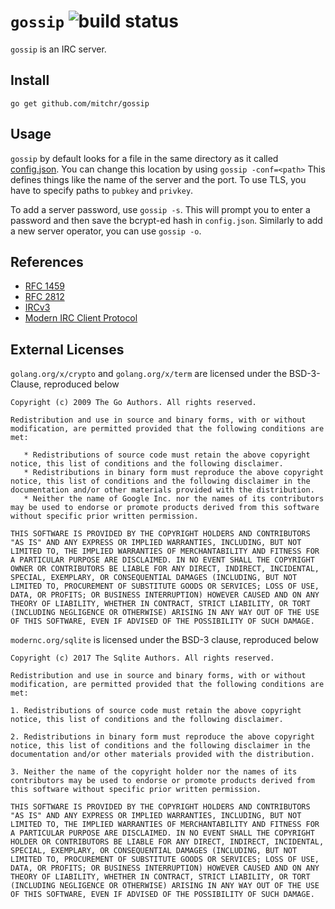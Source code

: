 # `gossip` ![build status](https://github.com/mitchr/gossip/actions/workflows/go.yml/badge.svg)
`gossip` is an IRC server.

## Install
`go get github.com/mitchr/gossip`

## Usage
`gossip` by default looks for a file in the same directory as it called [config.json](config.json). You can change this location by using `gossip -conf=<path>` This defines things like the name of the server and the port. To use TLS, you have to specify paths to `pubkey` and `privkey`.

To add a server password, use `gossip -s`. This will prompt you to enter a password and then save the bcrypt-ed hash in `config.json`. Similarly to add a new server operator, you can use `gossip -o`.

## References
- [RFC 1459](https://datatracker.ietf.org/doc/html/rfc1459)
- [RFC 2812](https://datatracker.ietf.org/doc/html/rfc2812)
- [IRCv3](https://ircv3.net/irc/)
- [Modern IRC Client Protocol](https://modern.ircdocs.horse/)

## External Licenses
`golang.org/x/crypto` and `golang.org/x/term` are licensed under the BSD-3-Clause, reproduced below

```
Copyright (c) 2009 The Go Authors. All rights reserved.

Redistribution and use in source and binary forms, with or without modification, are permitted provided that the following conditions are met:

   * Redistributions of source code must retain the above copyright notice, this list of conditions and the following disclaimer.
   * Redistributions in binary form must reproduce the above copyright notice, this list of conditions and the following disclaimer in the documentation and/or other materials provided with the distribution.
   * Neither the name of Google Inc. nor the names of its contributors may be used to endorse or promote products derived from this software without specific prior written permission.

THIS SOFTWARE IS PROVIDED BY THE COPYRIGHT HOLDERS AND CONTRIBUTORS "AS IS" AND ANY EXPRESS OR IMPLIED WARRANTIES, INCLUDING, BUT NOT LIMITED TO, THE IMPLIED WARRANTIES OF MERCHANTABILITY AND FITNESS FOR A PARTICULAR PURPOSE ARE DISCLAIMED. IN NO EVENT SHALL THE COPYRIGHT OWNER OR CONTRIBUTORS BE LIABLE FOR ANY DIRECT, INDIRECT, INCIDENTAL, SPECIAL, EXEMPLARY, OR CONSEQUENTIAL DAMAGES (INCLUDING, BUT NOT LIMITED TO, PROCUREMENT OF SUBSTITUTE GOODS OR SERVICES; LOSS OF USE, DATA, OR PROFITS; OR BUSINESS INTERRUPTION) HOWEVER CAUSED AND ON ANY THEORY OF LIABILITY, WHETHER IN CONTRACT, STRICT LIABILITY, OR TORT (INCLUDING NEGLIGENCE OR OTHERWISE) ARISING IN ANY WAY OUT OF THE USE OF THIS SOFTWARE, EVEN IF ADVISED OF THE POSSIBILITY OF SUCH DAMAGE.
```

`modernc.org/sqlite` is licensed under the BSD-3 clause, reproduced below

```
Copyright (c) 2017 The Sqlite Authors. All rights reserved.

Redistribution and use in source and binary forms, with or without modification, are permitted provided that the following conditions are met:

1. Redistributions of source code must retain the above copyright notice, this list of conditions and the following disclaimer.

2. Redistributions in binary form must reproduce the above copyright notice, this list of conditions and the following disclaimer in the documentation and/or other materials provided with the distribution.

3. Neither the name of the copyright holder nor the names of its contributors may be used to endorse or promote products derived from this software without specific prior written permission.

THIS SOFTWARE IS PROVIDED BY THE COPYRIGHT HOLDERS AND CONTRIBUTORS "AS IS" AND ANY EXPRESS OR IMPLIED WARRANTIES, INCLUDING, BUT NOT LIMITED TO, THE IMPLIED WARRANTIES OF MERCHANTABILITY AND FITNESS FOR A PARTICULAR PURPOSE ARE DISCLAIMED. IN NO EVENT SHALL THE COPYRIGHT HOLDER OR CONTRIBUTORS BE LIABLE FOR ANY DIRECT, INDIRECT, INCIDENTAL, SPECIAL, EXEMPLARY, OR CONSEQUENTIAL DAMAGES (INCLUDING, BUT NOT LIMITED TO, PROCUREMENT OF SUBSTITUTE GOODS OR SERVICES; LOSS OF USE, DATA, OR PROFITS; OR BUSINESS INTERRUPTION) HOWEVER CAUSED AND ON ANY THEORY OF LIABILITY, WHETHER IN CONTRACT, STRICT LIABILITY, OR TORT (INCLUDING NEGLIGENCE OR OTHERWISE) ARISING IN ANY WAY OUT OF THE USE OF THIS SOFTWARE, EVEN IF ADVISED OF THE POSSIBILITY OF SUCH DAMAGE.
```